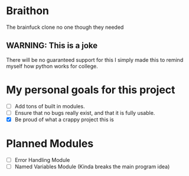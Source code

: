 
# Braithon
The brainfuck clone no one though they needed

## WARNING: This is a joke
There will be no guaranteed support for this I simply made this to remind myself how python works for college.

# My personal goals for this project
- [ ] Add tons of built in modules.
- [ ] Ensure that no bugs really exist, and that it is fully usable.
- [x] Be proud of what a crappy project this is

# Planned Modules
- [ ] Error Handling Module
- [ ] Named Variables Module (Kinda breaks the main program idea)